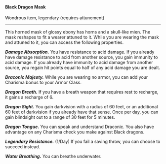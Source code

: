 #### Black Dragon Mask

Wondrous item, legendary (requires attunement)

---

This horned mask of glossy ebony has horns and a skull-like mien. The mask reshapes to fit a wearer attuned to it. While you are wearing the mask and attuned to it, you can access the following properties.

***Damage Absorption.*** You have resistance to acid damage. If you already have damage resistance to acid from another source, you gain immunity to acid damage. If you already have immunity to acid damage from another source, you regain hit points equal to half of any acid damage you are dealt.

***Draconic Majesty.*** While you are wearing no armor, you can add your Charisma bonus to your Armor Class.

***Dragon Breath.*** If you have a breath weapon that requires rest to recharge, it gains a recharge of 6.

***Dragon Sight.*** You gain darkvision with a radius of 60 feet, or an additional 60 feet of darkvision if you already have that sense. Once per day, you can gain blindsight out to a range of 30 feet for 5 minutes.

***Dragon Tongue.*** You can speak and understand Draconic. You also have advantage on any Charisma check you make against Black dragons.

***Legendary Resistance.*** (1/Day) If you fail a saving throw, you can choose to succeed instead.

***Water Breathing.*** You can breathe underwater.
